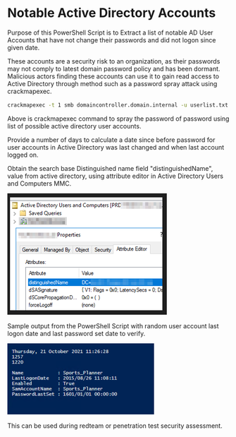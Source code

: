 # Notable Active Directory Accounts

Purpose of this PowerShell Script is to Extract a list of notable AD User Accounts that have not change their passwords and did not logon since given date.

These accounts are a security risk to an organization, as their passwords may not comply to latest domain password policy and has been dormant.
Malicious actors finding these accounts can use it to gain read access to Active Directory through method such as a password spray attack using crackmapexec.

```bash
crackmapexec -t 1 smb domaincontroller.domain.internal -u userlist.txt -p password --continue-on-success
```
Above is crackmapexec command to spray the password of password using list of possible active directory user accounts.

Provide a number of days to calculate a date since before password for user accounts in Active Directory was last changed and when last account logged on.

Obtain the search base Distinguished name field "distinguishedName", value from active directory, using attribute editor in Active Directory Users and Computers MMC.

![AD Attribute Editor distinguishedName](distinguishedName.png)

Sample output from the PowerShell Script with random user account last logon date and last password set date to verify.

![AD Account from data variable verify](image002.png)

This can be used during redteam or penetration test security assessment.
